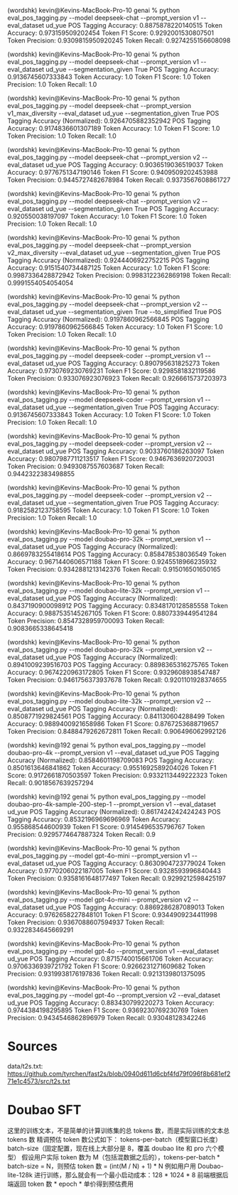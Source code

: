 (wordshk) kevin@Kevins-MacBook-Pro-10 genai % python eval_pos_tagging.py --model deepseek-chat --prompt_version v1 --eval_dataset ud_yue
POS Tagging Accuracy: 0.8875878220140515
Token Accuracy: 0.973159509202454
Token F1 Score: 0.9292001530807501
Token Precision: 0.9309815950920245
Token Recall: 0.9274255156608098

(wordshk) kevin@Kevins-MacBook-Pro-10 genai % python eval_pos_tagging.py --model deepseek-chat --prompt_version v1 --eval_dataset ud_yue --segmentation_given True
POS Tagging Accuracy: 0.9136745607333843
Token Accuracy: 1.0
Token F1 Score: 1.0
Token Precision: 1.0
Token Recall: 1.0

(wordshk) kevin@Kevins-MacBook-Pro-10 genai % python eval_pos_tagging.py --model deepseek-chat --prompt_version v1_max_diversity --eval_dataset ud_yue --segmentation_given True
POS Tagging Accuracy (Normalized): 0.9264705882352942
POS Tagging Accuracy: 0.9174836601307189
Token Accuracy: 1.0
Token F1 Score: 1.0
Token Precision: 1.0
Token Recall: 1.0

(wordshk) kevin@Kevins-MacBook-Pro-10 genai % python eval_pos_tagging.py --model deepseek-chat --prompt_version v2 --eval_dataset ud_yue
POS Tagging Accuracy: 0.9036519036519037
Token Accuracy: 0.9776751347190146
Token F1 Score: 0.9409509202453988
Token Precision: 0.9445727482678984
Token Recall: 0.9373567608861727

(wordshk) kevin@Kevins-MacBook-Pro-10 genai % python eval_pos_tagging.py --model deepseek-chat --prompt_version v2 --eval_dataset ud_yue --segmentation_given True
POS Tagging Accuracy: 0.920550038197097
Token Accuracy: 1.0
Token F1 Score: 1.0
Token Precision: 1.0
Token Recall: 1.0

(wordshk) kevin@Kevins-MacBook-Pro-10 genai % python eval_pos_tagging.py --model deepseek-chat --prompt_version v2_max_diversity --eval_dataset ud_yue --segmentation_given True
POS Tagging Accuracy (Normalized): 0.9244406922752215
POS Tagging Accuracy: 0.9151540734487125
Token Accuracy: 1.0
Token F1 Score: 0.9987336428872942
Token Precision: 0.9983122362869198
Token Recall: 0.9991554054054054

(wordshk) kevin@Kevins-MacBook-Pro-10 genai % python eval_pos_tagging.py --model deepseek-chat --prompt_version v2 --eval_dataset ud_yue --segmentation_given True --to_simplified True
POS Tagging Accuracy (Normalized): 0.9197860962566845
POS Tagging Accuracy: 0.9197860962566845
Token Accuracy: 1.0
Token F1 Score: 1.0
Token Precision: 1.0
Token Recall: 1.0

(wordshk) kevin@Kevins-MacBook-Pro-10 genai % python eval_pos_tagging.py --model deepseek-coder --prompt_version v1 --eval_dataset ud_yue
POS Tagging Accuracy: 0.890795631825273
Token Accuracy: 0.9730769230769231
Token F1 Score: 0.9298581832119586
Token Precision: 0.933076923076923
Token Recall: 0.9266615737203973

(wordshk) kevin@Kevins-MacBook-Pro-10 genai % python eval_pos_tagging.py --model deepseek-coder --prompt_version v1 --eval_dataset ud_yue --segmentation_given True
POS Tagging Accuracy: 0.9136745607333843
Token Accuracy: 1.0
Token F1 Score: 1.0
Token Precision: 1.0
Token Recall: 1.0

(wordshk) kevin@Kevins-MacBook-Pro-10 genai % python eval_pos_tagging.py --model deepseek-coder --prompt_version v2 --eval_dataset ud_yue
POS Tagging Accuracy: 0.9033760186263097
Token Accuracy: 0.9807987711213517
Token F1 Score: 0.9467636920720031
Token Precision: 0.9493087557603687
Token Recall: 0.9442322383498855

(wordshk) kevin@Kevins-MacBook-Pro-10 genai % python eval_pos_tagging.py --model deepseek-coder --prompt_version v2 --eval_dataset ud_yue --segmentation_given True
POS Tagging Accuracy: 0.9182582123758595
Token Accuracy: 1.0
Token F1 Score: 1.0
Token Precision: 1.0
Token Recall: 1.0


(wordshk) kevin@Kevins-MacBook-Pro-10 genai % python eval_pos_tagging.py --model doubao-pro-32k --prompt_version v1 --eval_dataset ud_yue
POS Tagging Accuracy (Normalized): 0.8669783255418614
POS Tagging Accuracy: 0.858478538036549
Token Accuracy: 0.9671440606571188
Token F1 Score: 0.9245518966235932
Token Precision: 0.9342881213142376
Token Recall: 0.915016501650165

(wordshk) kevin@Kevins-MacBook-Pro-10 genai % python eval_pos_tagging.py --model doubao-lite-32k --prompt_version v1 --eval_dataset ud_yue
POS Tagging Accuracy (Normalized): 0.8437190900098912
POS Tagging Accuracy: 0.8348170128585558
Token Accuracy: 0.9887535145267105
Token F1 Score: 0.8807339449541284
Token Precision: 0.8547328959700093
Token Recall: 0.9083665338645418

(wordshk) kevin@Kevins-MacBook-Pro-10 genai % python eval_pos_tagging.py --model doubao-pro-32k --prompt_version v2 --eval_dataset ud_yue
POS Tagging Accuracy (Normalized): 0.8941009239516703
POS Tagging Accuracy: 0.8898365316275765
Token Accuracy: 0.9674220963172805
Token F1 Score: 0.9329608938547487
Token Precision: 0.9461756373937678
Token Recall: 0.9201101928374655


(wordshk) kevin@Kevins-MacBook-Pro-10 genai % python eval_pos_tagging.py --model doubao-lite-32k --prompt_version v2 --eval_dataset ud_yue
POS Tagging Accuracy (Normalized): 0.8508771929824561
POS Tagging Accuracy: 0.841130604288499
Token Accuracy: 0.9889400921658986
Token F1 Score: 0.8767253688719657
Token Precision: 0.8488479262672811
Token Recall: 0.906496062992126


(wordshk) kevin@192 genai % python eval_pos_tagging.py --model doubao-pro-4k --prompt_version v1 --eval_dataset ud_yue
POS Tagging Accuracy (Normalized): 0.8584601198709083
POS Tagging Accuracy: 0.8501613646841862
Token Accuracy: 0.9551692589204026
Token F1 Score: 0.9172661870503597
Token Precision: 0.9332113449222323
Token Recall: 0.9018567639257294

(wordshk) kevin@192 genai % python eval_pos_tagging.py --model doubao-pro-4k-sample-200-step-1 --prompt_version v1 --eval_dataset ud_yue
POS Tagging Accuracy (Normalized): 0.8617424242424243
POS Tagging Accuracy: 0.8532196969696969
Token Accuracy: 0.955868544600939
Token F1 Score: 0.9145496535796767
Token Precision: 0.9295774647887324
Token Recall: 0.9


(wordshk) kevin@Kevins-MacBook-Pro-10 genai % python eval_pos_tagging.py --model gpt-4o-mini --prompt_version v1 --eval_dataset ud_yue
POS Tagging Accuracy: 0.8630904723779024
Token Accuracy: 0.9770206022187005
Token F1 Score: 0.9328593996840443
Token Precision: 0.9358161648177497
Token Recall: 0.9299212598425197

(wordshk) kevin@Kevins-MacBook-Pro-10 genai % python eval_pos_tagging.py --model gpt-4o-mini --prompt_version v2 --eval_dataset ud_yue
POS Tagging Accuracy: 0.8869286287089013
Token Accuracy: 0.9762658227848101
Token F1 Score: 0.9344909234411998
Token Precision: 0.9367088607594937
Token Recall: 0.9322834645669291

(wordshk) kevin@Kevins-MacBook-Pro-10 genai % python eval_pos_tagging.py --model gpt-4o --prompt_version v1 --eval_dataset ud_yue
POS Tagging Accuracy: 0.8715740015661706
Token Accuracy: 0.9706336939721792
Token F1 Score: 0.9266231271609682
Token Precision: 0.9319938176197836
Token Recall: 0.9213139801375095

(wordshk) kevin@Kevins-MacBook-Pro-10 genai % python eval_pos_tagging.py --model gpt-4o --prompt_version v2 --eval_dataset ud_yue
POS Tagging Accuracy: 0.883430799220273
Token Accuracy: 0.9744384198295895
Token F1 Score: 0.9369230769230769
Token Precision: 0.9434546862896979
Token Recall: 0.93048128342246


# Sources

data/t2s.txt: https://github.com/tyrchen/fast2s/blob/0940d611d6cbf4fd79f096f8b681ef271e1c4573/src/t2s.txt

# Doubao SFT

这里的训练文本，不是简单的计算训练集的总 tokens 数，而是实际训练的文本总 tokens 数
精调预估 token 数公式如下：
tokens-per-batch（模型窗口长度）
batch-size（固定配置，现在线上大部分是 8，覆盖 doubao lite 和 pro 六个模型）
假设用户实际 token 数为 M（包括混数据之后的），tokens-per-batch * batch-size = N，则预估 token 数 = (int(M / N) + 1) * N
例如用户用 Doubao-lite-128k 进行训练，那么就会有一个最小启动成本：128 * 1024 * 8
前端根据后端返回 token 数 * epoch * 单价得到预估费用
